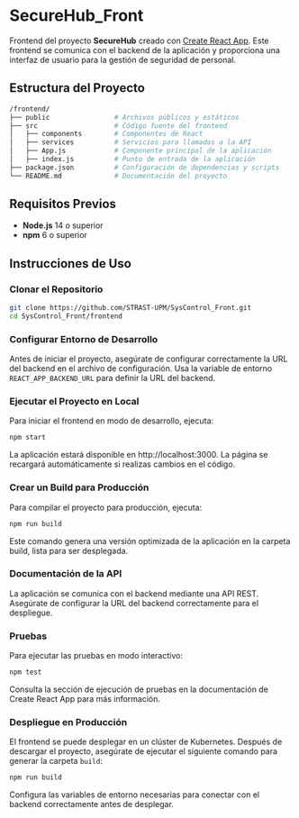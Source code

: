 # SecureHub_Front

Frontend del proyecto **SecureHub** creado con [Create React App](https://create-react-app.dev/). Este frontend se comunica con el backend de la aplicación y proporciona una interfaz de usuario para la gestión de seguridad de personal.

## Estructura del Proyecto

```bash
/frontend/
├── public                # Archivos públicos y estáticos
├── src                   # Código fuente del frontend
│   ├── components        # Componentes de React
│   ├── services          # Servicios para llamadas a la API
│   ├── App.js            # Componente principal de la aplicación
│   ├── index.js          # Punto de entrada de la aplicación
├── package.json          # Configuración de dependencias y scripts
└── README.md             # Documentación del proyecto
```

## Requisitos Previos

- **Node.js** 14 o superior
- **npm** 6 o superior

## Instrucciones de Uso

### Clonar el Repositorio

```bash
git clone https://github.com/STRAST-UPM/SysControl_Front.git
cd SysControl_Front/frontend
```

### Configurar Entorno de Desarrollo

Antes de iniciar el proyecto, asegúrate de configurar correctamente la URL del backend en el archivo de configuración. Usa la variable de entorno `REACT_APP_BACKEND_URL` para definir la URL del backend.

### Ejecutar el Proyecto en Local

Para iniciar el frontend en modo de desarrollo, ejecuta:

```bash
npm start
```
La aplicación estará disponible en http://localhost:3000. La página se recargará automáticamente si realizas cambios en el código.

### Crear un Build para Producción

Para compilar el proyecto para producción, ejecuta:
```bash
npm run build
```
Este comando genera una versión optimizada de la aplicación en la carpeta build, lista para ser desplegada.

### Documentación de la API

La aplicación se comunica con el backend mediante una API REST. Asegúrate de configurar la URL del backend correctamente para el despliegue.

### Pruebas

Para ejecutar las pruebas en modo interactivo:
```bash
npm test
```
Consulta la sección de ejecución de pruebas en la documentación de Create React App para más información.

### Despliegue en Producción

El frontend se puede desplegar en un clúster de Kubernetes. Después de descargar el proyecto, asegúrate de ejecutar el siguiente comando para generar la carpeta `build`:
```bash
npm run build
```

Configura las variables de entorno necesarias para conectar con el backend correctamente antes de desplegar.


